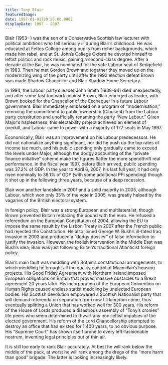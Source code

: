 ```yaml
---
title: Tony Blair
featuredImage:
date: 1997-01-01T20:20:00.000Z
displayDate: 1997 - 2007
---
```


Blair (1953- ) was the son of a Conservative Scottish law lecturer with political ambitions who fell seriously ill during Blair’s childhood. He was educated at Fettes College among pupils from richer backgrounds, which made him rebel, and at St. John’s College Oxford he devoted himself to leftist politics and rock music, gaining a second-class degree. After a decade at the Bar, he was nominated for the safe Labour seat of Sedgefield in 1983. Then he met Gordon Brown and together they moved up on the modernizing wing of the party until after the 1992 election defeat Brown was made Shadow Chancellor and Blair Shadow Home Secretary.

In 1994, the Labour party’s leader John Smith (1938-94) died unexpectedly, and after some fast footwork against Brown, Blair emerged as leader, with Brown booked for the Chancellor of the Exchequer in a future Labour government. Blair immediately embarked on a program of “modernisation,” removing the commitment to public ownership (Clause 4) from the Labour party constitution and unofficially renaming the party “New Labour.” Given Major’s haplessness, this electability project achieved an element of overkill, and Labour came to power with a majority of 177 seats in May 1997.

Economically, Blair was an improvement on his Labour predecessors. He did not nationalize anything significant, nor did he push up the top rates of income tax much, and his public spending only gradually came to exceed the levels under Major, although the dodgy accounting of the “private finance initiative” scheme make the figures flatter the more spendthrift real performance. In the fiscal year 1997, before Blair arrived, public spending was 37.2% of GDP. In the year to April 6, 2007, his last full year, it had only risen nominally to 39.1% of GDP (with some additional PFI spending) though it shot up in the following three years, because of a deep recession.

Blair won another landslide in 2001 and a solid majority in 2005, although Labour, which won only 35% of the vote in 2005, was greatly helped by the vagaries of the British electoral system.

In foreign policy, Blair was a strong European and multilateralist, though Brown prevented Britain replacing the pound with the euro. He refused a referendum on the European Constitution of 2004, allowing the EU to impose the same result by the Lisbon Treaty in 2007 after the French public had rejected the Constitution. He also joined George W. Bush’s ill-fated Iraq invasion in 2003 and produced a “dodgy dossier” of false information to justify the invasion. However, the foolish intervention in the Middle East was Bush’s idea; Blair was just following Britain’s traditional Atlanticist foreign policy.

Blair’s main fault was meddling with Britain’s constitutional arrangements, to which meddling he brought all the quality control of Macmillan’s housing projects. His Good Friday Agreement with Northern Ireland imposed European obligations on Britain that proved massive obstacles to a Brexit agreement 20 years later. His incorporation of the European Convention on Human Rights caused endless statist meddling by unelected European bodies. His Scottish devolution empowered a Scottish Nationalist party that will demand referenda on separation from now till kingdom come, thus eventually splitting a Union that has worked well for 300 years. His reform of the House of Lords produced a disastrous assembly of “Tony’s cronies” life peers who seem determined to thwart any non-leftist impulses of the elected government. His reform of the Lord Chancellorship attempted to destroy an office that had existed for 1,400 years, to no obvious purpose. His “Supreme Court” has shown itself prone to every left-fashionable nostrum, inventing legal principles out of thin air.

It is still too early to rank Blair accurately. At best he will rank below the middle of the pack, at worst he will rank among the dregs of the “more harm than good” brigade. The latter is looking increasingly likely.
